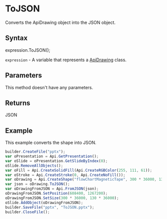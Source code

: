 # ToJSON

Converts the ApiDrawing object into the JSON object.

## Syntax

expression.ToJSON();

`expression` - A variable that represents a [ApiDrawing](../ApiDrawing.md) class.

## Parameters

This method doesn't have any parameters.

## Returns

JSON

## Example

This example converts the shape into JSON.

```javascript
builder.CreateFile("pptx");
var oPresentation = Api.GetPresentation();
var oSlide = oPresentation.GetSlideByIndex(0);
oSlide.RemoveAllObjects();
var oFill = Api.CreateSolidFill(Api.CreateRGBColor(255, 111, 61));
var oStroke = Api.CreateStroke(0, Api.CreateNoFill());
var oDrawing = Api.CreateShape("flowChartMagneticTape", 300 * 36000, 130 * 36000, oFill, oStroke);
var json = oDrawing.ToJSON();
var oDrawingFromJSON = Api.FromJSON(json);
oDrawingFromJSON.SetPosition(608400, 1267200);
oDrawingFromJSON.SetSize(300 * 36000, 130 * 36000);
oSlide.AddObject(oDrawingFromJSON);
builder.SaveFile("pptx", "ToJSON.pptx");
builder.CloseFile();
```